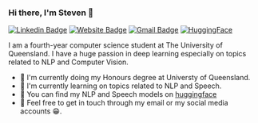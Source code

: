 ### Hi there, I'm Steven 👋
[![Linkedin Badge](https://img.shields.io/badge/-stevenlimcorn-blue?style=flat&logo=Linkedin&logoColor=white&link=https://www.linkedin.com/in/stevenlimcorn/)](https://www.linkedin.com/in/stevenlimcorn/)
[![Website Badge](https://img.shields.io/badge/-stevenlimcorn-1B88FE?style=flat&logo=Google-Chrome&logoColor=white&link=https://stevenlimcorn.github.io/)](https://stevenlimcorn.github.io/)
[![Gmail Badge](https://img.shields.io/badge/-stevenlimcorn-c14438?style=flat&logo=Gmail&logoColor=white&link=mailto:stevenlimcorn@gmail.com)](mailto:stevenlimcorn@gmail.com)
[![HuggingFace](https://img.shields.io/badge/%F0%9F%A4%97-Models%20on%20Hub-yellow)](https://huggingface.co/StevenLimcorn)

I am a fourth-year computer science student at The University of Queensland. I have a huge passion in deep learning especially on topics related to NLP and Computer Vision.

- 🔭 I'm currently doing my Honours degree at Universty of Queensland.
- 🌱 I'm currently learning on topics related to NLP and Speech.
- 🤗 You can find my NLP and Speech models on [huggingface](https://huggingface.co/StevenLimcorn)
- 💬 Feel free to get in touch through my email or my social media accounts 😁.
